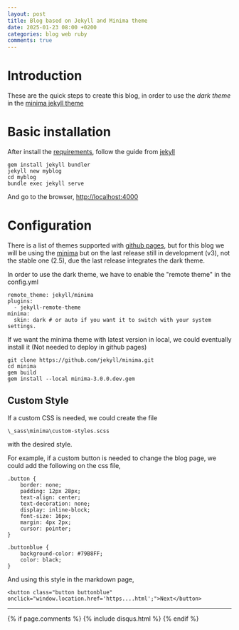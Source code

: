 ```yaml
---
layout: post
title: Blog based on Jekyll and Minima theme
date: 2025-01-23 08:00 +0200
categories: blog web ruby
comments: true
---
```



# Introduction
These are the quick steps to create this blog, in order to use the *dark theme* in the [minima jekyll theme](https://github.com/jekyll/minima)

# Basic installation
After install the [requirements](https://jekyllrb.com/docs/installation/windows/), follow the guide from [jekyll](https://jekyllrb.com/docs/)

```
gem install jekyll bundler
jekyll new myblog
cd myblog
bundle exec jekyll serve
```

And go to the browser,
[http://localhost:4000](http://localhost:4000)

# Configuration
There is a list of themes supported with [github pages](https://pages.github.com/themes/), but for this blog we will be using the [minima](https://github.com/jekyll/minima) but on the last release still in development (v3), not the stable one (2.5), due the last release integrates the dark theme.

In order to use the dark theme, we have to enable the "remote theme" in the config.yml

```
remote_theme: jekyll/minima
plugins:
  - jekyll-remote-theme
minima:
  skin: dark # or auto if you want it to switch with your system settings.
```

If we want the minima theme with latest version in local, we could eventually install it (Not needed to deploy in github pages)

```
git clone https://github.com/jekyll/minima.git
cd minima
gem build
gem install --local minima-3.0.0.dev.gem
```

## Custom Style
If a custom CSS is needed, we could create the file

`\_sass\minima\custom-styles.scss`

with the desired style.

For example, if a custom button is needed to change the blog page, we could add the following on the css file,

```
.button {
    border: none;
    padding: 12px 28px;
    text-align: center;
    text-decoration: none;
    display: inline-block;
    font-size: 16px;
    margin: 4px 2px;
    cursor: pointer;
}

.buttonblue {
    background-color: #79B8FF;
    color: black;
}
```

And using this style in the markdown page,

```
<button class="button buttonblue" onclick="window.location.href='https....html';">Next</button>
```

***

{% if page.comments %}
{% include disqus.html %}
{% endif %}
